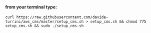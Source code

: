 #### from your terminal type:

```curl https://raw.githubusercontent.com/davide-turrini/aws_cms/master/setup_cms.sh > setup_cms.sh && chmod 775 setup_cms.sh && sudo ./setup_cms.sh```